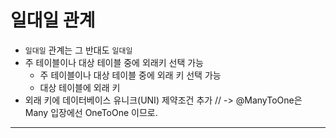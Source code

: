 # 일대일 관계

* `일대일` 관계는 그 반대도 `일대일`
* 주 테이블이나 대상 테이블 중에 외래키 선택 가능
    * 주 테이블이나 대상 테이블 중에 외래 키 선택 가능
    * 대상 테이블에 외래 키
* 외래 키에 데이터베이스 유니크(UNI) 제약조건 추가 // -> @ManyToOne은 Many 입장에선 OneToOne 이므로.

---
